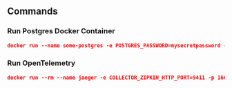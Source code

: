 ## Commands

### Run Postgres Docker Container
```json
docker run --name some-postgres -e POSTGRES_PASSWORD=mysecretpassword -p 5432:5432 -d postgres
```

### Run OpenTelemetry
```json
docker run --rm --name jaeger -e COLLECTOR_ZIPKIN_HTTP_PORT=9411 -p 16686:16686 -p 4318:4318 jaegertracing/all-in-one:1.56
```

 